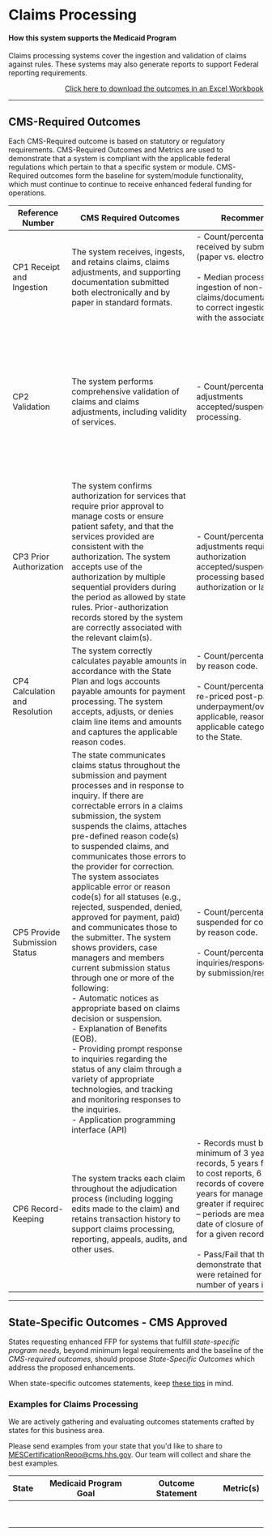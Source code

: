 # Claims Processing 
#### How this system supports the Medicaid Program 

Claims processing systems cover the ingestion and validation of claims against rules. These systems may also generate reports to support Federal reporting requirements.  

<div align="right">
  <a href="https://github.com/CMSgov/CMCS-DSG-DSS-Certification/raw/NAretakis-Navigation-Flat/Outcomes%20and%20Metrics/Claims%20Processing/CMS-Required%20%26%20State%20Specific%20Outcomes.xlsx">Click here to download the outcomes in an Excel Workbook</a>  
</div>

---

## CMS-Required Outcomes

Each CMS-Required outcome is based on statutory or regulatory requirements. CMS-Required Outcomes and Metrics are used to demonstrate that a system is compliant with the applicable federal regulations which pertain to that a specific system or module. CMS-Required outcomes form the baseline for system/module functionality, which must continue to continue to receive enhanced federal funding for operations. 

| **Reference Number** | &nbsp;&nbsp;&nbsp;&nbsp;**CMS&nbsp;Required&nbsp;Outcomes**&nbsp;&nbsp;&nbsp;&nbsp; | &nbsp;&nbsp;&nbsp;&nbsp;**Recommended Metrics**&nbsp;&nbsp;&nbsp;&nbsp;                                      | **Regulatory Sources**  | 
| -------------------- | -------------------- | ------------------------------------------------------------ | :---------------------: | 
| CP1 Receipt and Ingestion   | The system receives, ingests, and retains claims, claims adjustments, and supporting documentation submitted both electronically and by paper in standard formats.  | - Count/percentage of claims received by submission channel (paper vs. electronic).<br><br>- Median processing time for ingestion of non-electronic claims/documentation (from receipt to correct ingestion of/association with the associated claims record). | 45 CFR 162.1102    |  |
| CP2 Validation   | The system performs comprehensive validation of claims and claims adjustments, including validity of services.  | - Count/percentage of claims/claims adjustments accepted/suspended/rejected for processing. | 42 CFR 431.052<br>42 CFR 431.055<br>42 CFR 447.26<br>42 CFR 447.45(f)<br>45 CFR 162.1002<br>SMD Letter 10-017<br>SMM Part 11 Section 11300  |               |
| CP3 Prior Authorization | The system confirms authorization for services that require prior approval to manage costs or ensure patient safety, and that the services provided are consistent with the authorization. The system accepts use of the authorization by multiple sequential providers during the period as allowed by state rules. Prior-authorization records stored by the system are correctly associated with the relevant claim(s). | - Count/percentage of claims/claims adjustments requiring prior-authorization accepted/suspended/rejected for processing based on prior authorization or lack thereof.| SSA 1927(d)(5)<br>42 CFR 431.630<br>42 CFR 431.960<br>SMM Part 4<br>SMM Part 11 Section 11325 |   |
| CP4 Calculation and Resolution | The system correctly calculates payable amounts in accordance with the State Plan and logs accounts payable amounts for payment processing. The system accepts, adjusts, or denies claim line items and amounts and captures the applicable reason codes.| - Count/percentage of transactions by reason code.<br><br>- Count/percentage of transactions re-priced post-payment by underpayment/overpayment and, if applicable, reason code or other applicable categorization available to the State.| 42 CFR 431.052 |     |
| CP5 Provide Submission Status | The state communicates claims status throughout the submission and payment processes and in response to inquiry. If there are correctable errors in a claims submission, the system suspends the claims, attaches pre-defined reason code(s) to suspended claims, and communicates those errors to the provider for correction. The system associates applicable error or reason code(s) for all statuses (e.g., rejected, suspended, denied, approved for payment, paid) and communicates those to the submitter. The system shows providers, case managers and members current submission status through one or more of the following:<br>- Automatic notices as appropriate based on claims decision or suspension.<br>- Explanation of Benefits (EOB).<br>- Providing prompt response to inquiries regarding the status of any claim through a variety of appropriate technologies, and tracking and monitoring responses to the inquiries.<br>- Application programming interface (API)| - Count/percentage of claims suspended for correction/corrected by reason code.<br><br>- Count/percentage of inquiries/responses/communications by submission/response channel.| 45 CFR Part 162.1402 (c)<br>45 CFR Part 162.1403 (a) & (b)<br>42 CFR 431.60 (a) & (b)<br>SMM Part 11 Section 11325 |   |
| CP6 Record-Keeping | The system tracks each claim throughout the adjudication process (including logging edits made to the claim) and retains transaction history to support claims processing, reporting, appeals, audits, and other uses. | - Records must be retained for a minimum of 3 years for fiscal records, 5 years for records related to cost reports, 6 years for medical records of covered entities, and 10 years for managed care records (or greater if required under State laws) – periods are measured from the date of closure of all related actions for a given record.<br><br>- Pass/Fail that the state can demonstrate that 100% of records were retained for the appropriate number of years indicated above. | 42 CFR 433.139   |   |


---

## State-Specific Outcomes - CMS Approved

States requesting enhanced FFP for systems that fulfill *state-specific program needs,* beyond minimum legal requirements and the baseline of the *CMS-required outcomes*, should propose *State-Specific Outcomes* which address the proposed enhancements.

When state-specific outcomes statements, keep [these tips](https://cmsgov.github.io/CMCS-DSG-DSS-Certification/writing-outcome-statements) in mind.  

### Examples for Claims Processing

We are actively gathering and evaluating outcomes statements crafted by states for this business area. 

Please send examples from your state that you'd like to share to <MESCertificationRepo@cms.hhs.gov>. Our team will collect and share the best examples. 




| **State**     | Medicaid Program Goal | Outcome Statement | **Metric(s)** | 
| ------------- | --------------------- | ----------------- | ------------- | 
| &nbsp; | &nbsp; | &nbsp;| &nbsp; | 
| &nbsp; | &nbsp; | &nbsp;| &nbsp; | 
